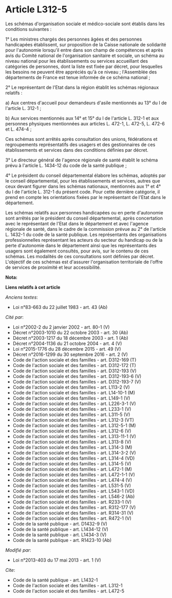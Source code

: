 # Article L312-5

Les schémas d'organisation sociale et médico-sociale sont établis dans les conditions suivantes : 

1° Les ministres chargés des personnes âgées et des personnes handicapées établissent, sur proposition de la Caisse nationale
de solidarité pour l'autonomie lorsqu'il entre dans son champ de compétences et après avis du Comité national de
l'organisation sanitaire et sociale, un schéma au niveau national pour les établissements ou services accueillant des
catégories de personnes, dont la liste est fixée par décret, pour lesquelles les besoins ne peuvent être appréciés qu'à ce
niveau ; l'Assemblée des départements de France est tenue informée de ce schéma national ; 

2° Le représentant de l'Etat dans la région établit les schémas régionaux relatifs : 

a) Aux centres d'accueil pour demandeurs d'asile mentionnés au 13° du I de l'article L. 312-1 ; 

b) Aux services mentionnés aux 14° et 15° du I de l'article L. 312-1 et aux personnes physiques mentionnées aux articles L.
472-1, L. 472-5, L. 472-6 et L. 474-4 ; 

Ces schémas sont arrêtés après consultation des unions, fédérations et regroupements représentatifs des usagers et des
gestionnaires de ces établissements et services dans des conditions définies par décret. 

3° Le directeur général de l'agence régionale de santé établit le schéma prévu à l'article L. 1434-12 du code de la santé
publique ; 

4° Le président du conseil départemental élabore les schémas, adoptés par le conseil départemental, pour les établissements
et services, autres que ceux devant figurer dans les schémas nationaux, mentionnés aux 1° et 4° du I de l'article L. 312-1 du
présent code. Pour cette dernière catégorie, il prend en compte les orientations fixées par le représentant de l'Etat dans le
département. 

Les schémas relatifs aux personnes handicapées ou en perte d'autonomie sont arrêtés par le président du conseil
départemental, après concertation avec le représentant de l'Etat dans le département et avec l'agence régionale de santé,
dans le cadre de la commission prévue au 2° de l'article L. 1432-1 du code de la santé publique. Les représentants des
organisations professionnelles représentant les acteurs du secteur du handicap ou de la perte d'autonomie dans le département
ainsi que les représentants des usagers sont également consultés, pour avis, sur le contenu de ces schémas. Les modalités de
ces consultations sont définies par décret. L'objectif de ces schémas est d'assurer l'organisation territoriale de l'offre de
services de proximité et leur accessibilité.

**Nota:**



**Liens relatifs à cet article**

_Anciens textes_:

  - Loi n°83-663 du 22 juillet 1983 - art. 43 (Ab)

_Cité par_:

  - Loi n°2002-2 du 2 janvier 2002 - art. 80-1 (V)
  - Décret n°2003-1010 du 22 octobre 2003 - art. 30 (Ab)
  - Décret n°2003-1217 du 18 décembre 2003 - art. 1 (Ab)
  - Décret n°2004-1136 du 21 octobre 2004 - art. 4 (V)
  - Loi n°2015-1776 du 28 décembre 2015 - art. 49 (V)
  - Décret n°2016-1299 du 30 septembre 2016 - art. 2 (V)
  - Code de l'action sociale et des familles - art. D312-169 (T)
  - Code de l'action sociale et des familles - art. D312-172 (T)
  - Code de l'action sociale et des familles - art. D312-193 (V)
  - Code de l'action sociale et des familles - art. D312-193-6 (V)
  - Code de l'action sociale et des familles - art. D312-193-7 (V)
  - Code de l'action sociale et des familles - art. L113-2 (V)
  - Code de l'action sociale et des familles - art. L14-10-1 (M)
  - Code de l'action sociale et des familles - art. L149-1 (V)
  - Code de l'action sociale et des familles - art. L226-3-1 (V)
  - Code de l'action sociale et des familles - art. L233-1 (V)
  - Code de l'action sociale et des familles - art. L311-5 (V)
  - Code de l'action sociale et des familles - art. L312-3 (VT)
  - Code de l'action sociale et des familles - art. L312-5-1 (M)
  - Code de l'action sociale et des familles - art. L312-6 (V)
  - Code de l'action sociale et des familles - art. L313-11-1 (V)
  - Code de l'action sociale et des familles - art. L313-8 (V)
  - Code de l'action sociale et des familles - art. L314-3 (M)
  - Code de l'action sociale et des familles - art. L314-3-2 (V)
  - Code de l'action sociale et des familles - art. L314-4 (VD)
  - Code de l'action sociale et des familles - art. L314-5 (V)
  - Code de l'action sociale et des familles - art. L472-1 (M)
  - Code de l'action sociale et des familles - art. L472-1-1 (V)
  - Code de l'action sociale et des familles - art. L474-4 (V)
  - Code de l'action sociale et des familles - art. L531-5 (V)
  - Code de l'action sociale et des familles - art. L543-1 (VD)
  - Code de l'action sociale et des familles - art. L546-2 (Ab)
  - Code de l'action sociale et des familles - art. R233-1 (V)
  - Code de l'action sociale et des familles - art. R312-177 (V)
  - Code de l'action sociale et des familles - art. R314-31 (V)
  - Code de l'action sociale et des familles - art. R472-1 (V)
  - Code de la santé publique - art. D1432-9 (V)
  - Code de la santé publique - art. L1434-12 (V)
  - Code de la santé publique - art. L1434-3 (V)
  - Code de la santé publique - art. R1423-10 (Ab)

_Modifié par_:

  - Loi n°2013-403 du 17 mai 2013 - art. 1 (V)

_Cite_:

  - Code de la santé publique - art. L1432-1
  - Code de l'action sociale et des familles - art. L312-1
  - Code de l'action sociale et des familles - art. L472-5

